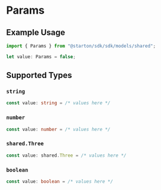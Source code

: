 # Params

## Example Usage

```typescript
import { Params } from "@starton/sdk/sdk/models/shared";

let value: Params = false;
```

## Supported Types

### `string`

```typescript
const value: string = /* values here */
```

### `number`

```typescript
const value: number = /* values here */
```

### `shared.Three`

```typescript
const value: shared.Three = /* values here */
```

### `boolean`

```typescript
const value: boolean = /* values here */
```

